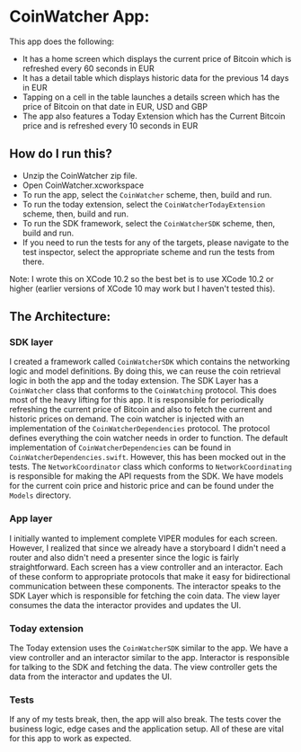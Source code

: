 # CoinWatcher App:
This app does the following:
* It has a home screen which displays the current price of Bitcoin which is refreshed every 60 seconds in EUR
* It has a detail table which displays historic data for the previous 14 days in EUR
* Tapping on a cell in the table launches a details screen which has the price of Bitcoin on that date in EUR, USD and GBP
* The app also features a Today Extension which has the Current Bitcoin price and is refreshed every 10 seconds in EUR

## How do I run this?
* Unzip the CoinWatcher zip file.
* Open CoinWatcher.xcworkspace
* To run the app, select the `CoinWatcher` scheme, then, build and run.
* To run the today extension, select the `CoinWatcherTodayExtension` scheme, then, build and run.
* To run the SDK framework, select the `CoinWatcherSDK` scheme, then, build and run.
* If you need to run the tests for any of the targets, please navigate to the test inspector, select the appropriate scheme and run the tests from there.

Note: I wrote this on XCode 10.2 so the best bet is to use XCode 10.2 or higher (earlier versions of XCode 10 may work but I haven't tested this).

## The Architecture:

### SDK layer
I created a framework called `CoinWatcherSDK` which contains the networking logic and model definitions. By doing this, we can reuse the coin retrieval logic in both the app and the today extension. The SDK Layer has a `CoinWatcher` class that conforms to the `CoinWatching` protocol. This does most of the heavy lifting for this app. It is responsible for periodically refreshing the current price of Bitcoin and also to fetch the current and historic prices on demand. The coin watcher is injected with an implementation of the `CoinWatcherDependencies` protocol. The protocol defines everything the coin watcher needs in order to function. The default implementation of `CoinWatcherDependencies` can be found in `CoinWatcherDependencies.swift`. However, this has been mocked out in the tests. The `NetworkCoordinator` class which conforms to `NetworkCoordinating` is responsible for making the API requests from the SDK. We have models for the current coin price and historic price and can be found under the `Models` directory.

### App layer
I initially wanted to implement complete VIPER modules for each screen. However, I realized that since we already have a storyboard I didn't need a router and also didn't need a presenter since the logic is fairly straightforward. Each screen has a view controller and an interactor. Each of these conform to appropriate protocols that make it easy for bidirectional communication between these components. The interactor speaks to the SDK Layer which is responsible for fetching the coin data. The view layer consumes the data the interactor provides and updates the UI.

### Today extension
The Today extension uses the `CoinWatcherSDK` similar to the app. We have a view controller and an interactor similar to the app. Interactor is responsible for talking to the SDK and fetching the data. The view controller gets the data from the interactor and updates the UI.

### Tests
If any of my tests break, then, the app will also break. The tests cover the business logic, edge cases and the application setup. All of these are vital for this app to work as expected.
